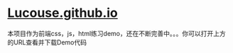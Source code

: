 # <a href="https://Lucouse.github.io" target="_blank">Lucouse.github.io</a>
<p>本项目作为前端css，js，html练习demo，还在不断完善中。。。你可以打开上方的URL查看并下载Demo代码</P>